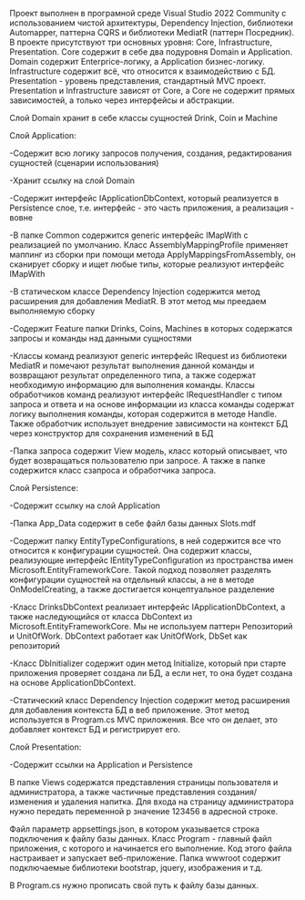 Проект выполнен в програмной среде Visual Studio 2022 Community с использованием чистой архитектуры, Dependency Injection, библиотеки Automapper, паттерна CQRS и библиотеки MediatR (паттерн Посредник). 
В проекте присутствуют три основных уровня: Core, Infrastructure, Presentation. Core содержит в себе два подуровня Domain и Application. Domain содержит Enterprice-логику, а Application бизнес-логику. Infrastructure содержит всё, что относится к взаимодействию с БД. Presentation - уровень представления, стандартный MVC проект. Presentation и Infrastructure зависят от Core, а Core не содержит прямых зависимостей, а только через интерфейсы и абстракции.

Слой Domain хранит в себе классы сущностей Drink, Coin и Machine

Слой Application:

-Содержит всю логику запросов получения, создания, редактирования сущностей (сценарии использования)

-Хранит ссылку на слой Domain

-Содержит интерфейс IApplicationDbContext, который реализуется в Persistence слое, т.е. интерфейс - это часть приложения, а реализация - вовне

-В папке Common содержится generic интерфейс IMapWith с реализацией по умолчанию. Класс AssemblyMappingProfile применяет маппинг из сборки при помощи метода ApplyMappingsFromAssembly, он сканирует сборку и ищет любые типы, которые реализуют интерфейс IMapWith

-В статическом классе Dependency Injection содержится метод расширения для добавления MediatR. В этот метод мы преедаем выполняемую сборку

-Содержит Feature папки Drinks, Coins, Machines в которых содержатся запросы и команды над данными сущностями

-Классы команд реализуют generic интерфейс IRequest из библиотеки MediatR и помечают результат выполнения данной команды и возвращают результат определенного типа, а также содержат необходимую информацию для выполнения команды. Классы обработчиков команд реализуют интерфейс IRequestHandler с типом запроса и ответа и на основе информации из класса команды содержат логику выполнения команды, которая содержится в методе Handle. Также обработчик использует внедрение зависимости на контекст БД через конструктор для сохранения изменений в БД

-Папка запроса содержит View модель, класс который описывает, что будет возвращаться пользователю при запросе. А также в папке содержится класс сзапроса и обработчика запроса.

Слой Persistence:

-Содержит ссылку на слой Application

-Папка App_Data содержит в себе файл базы данных Slots.mdf

-Содержит папку EntityTypeConfigurations, в ней содержится все что относится к конфигурации сущностей. Она содержит классы, реализующие интерфейс IEntityTypeConfiguration из пространства имен Microsoft.EntityFrameworkCore. Такой подход позволяет разделять конфигурации сущностей на отдельный классы, а не в методе OnModelCreating, а также достигается концептуальное разделение 

-Класс DrinksDbContext реализает интерфейс IApplicationDbContext, а также наследующийся от класса DbContext из Microsoft.EntityFrameworkCore. Мы не используем паттерн Репозиторий и UnitOfWork. DbContext работает как UnitOfWork, DbSet как репозиторий

-Класс DbInitializer содержит один метод Initialize, который при старте приложения проверяет создана ли БД, а если нет, то она будет создана на основе ApplicationDbContext.

-Статический класс Dependency Injection содержит метод расширения для добавления контекста БД в веб приложение. Этот метод используется в Program.cs MVC приложения. Все что он делает, это добавляет контекст БД и регистрирует его.

Слой Presentation:

-Содержит ссылки на Application и Persistence

В папке Views содержатся представления страницы пользователя и администратора, а также частичные представления создания/изменения и удаления напитка. Для входа на страницу администратора нужно передать переменной p значение 123456 в адресной строке.

Файл параметр appsettings.json, в котором указывается строка подключения к файлу базы данных. Класс Program - главный файл приложения, с которого и начинается его выполнение. Код этого файла настраивает и запускает веб-приложение. Папка wwwroot содержит подключаемые библиотеки bootstrap, jquery, изображения и т.д. 

В Program.cs нужно прописать свой путь к файлу базы данных.
